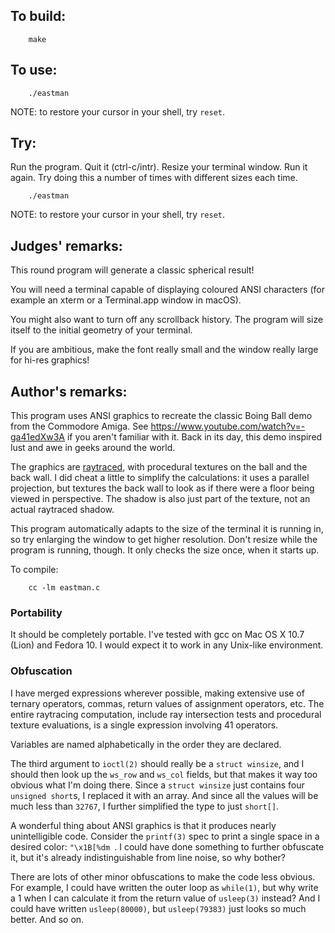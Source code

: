 ## To build:

``` <!---sh-->
    make
```


## To use:

``` <!---sh-->
    ./eastman
```

NOTE: to restore your cursor in your shell, try `reset`.


## Try:

Run the program. Quit it (ctrl-c/intr). Resize your terminal window. Run it
again. Try doing this a number of times with different sizes each time.

``` <!---sh-->
    ./eastman
```

NOTE: to restore your cursor in your shell, try `reset`.


## Judges' remarks:

This round program will generate a classic spherical result!

You will need a terminal capable of displaying coloured ANSI
characters (for example an xterm or a Terminal.app window in macOS).

You might also want to turn off any scrollback history. The program will
size itself to the initial geometry of your terminal.

If you are ambitious, make the font really small and the window really
large for hi-res graphics!


## Author's remarks:

This program uses ANSI graphics to recreate the classic Boing Ball demo from
the Commodore Amiga.  See <https://www.youtube.com/watch?v=-ga41edXw3A> if you
aren't familiar with it. Back in its day, this demo inspired lust and awe in
geeks around the world.

The graphics are
[raytraced](https://en.wikipedia.org/wiki/Ray_tracing_&lpar;graphics&rpar;), with
procedural textures on the ball and the back wall.  I did cheat a little to
simplify the calculations: it uses a parallel projection, but textures the back
wall to look as if there were a floor being viewed in perspective.  The shadow
is also just part of the texture, not an actual raytraced shadow.

This program automatically adapts to the size of the terminal it is running in,
so try enlarging the window to get higher resolution.  Don't resize while the
program is running, though.  It only checks the size once, when it starts up.

To compile:

``` <!---sh-->
    cc -lm eastman.c
```


### Portability

It should be completely portable.  I've tested with gcc on Mac OS X 10.7 (Lion)
and Fedora 10.  I would expect it to work in any Unix-like environment.


### Obfuscation

I have merged expressions wherever possible, making extensive use of ternary
operators, commas, return values of assignment operators, etc.  The entire
raytracing computation, include ray intersection tests and procedural texture
evaluations, is a single expression involving 41 operators.

Variables are named alphabetically in the order they are declared.

The third argument to `ioctl(2)` should really be a `struct winsize`, and I
should then look up the `ws_row` and `ws_col` fields, but that makes it way too
obvious what I'm doing there.  Since a `struct winsize` just contains four
`unsigned short`s, I replaced it with an array.  And since all the values will
be much less than `32767`, I further simplified the type to just `short[]`.

A wonderful thing about ANSI graphics is that it produces nearly unintelligible
code.  Consider the `printf(3)` spec to print a single space in a desired color:
`"\x1B[%dm `.  I could have done something to further obfuscate it, but it's
already indistinguishable from line noise, so why bother?

There are lots of other minor obfuscations to make the code less obvious.  For
example, I could have written the outer loop as `while(1)`, but why write a 1
when I can calculate it from the return value of `usleep(3)` instead? And I
could have written `usleep(80000)`, but `usleep(79383)` just looks so much
better.  And so on.


<!--

    Copyright © 1984-2024 by Landon Curt Noll. All Rights Reserved.

    You are free to share and adapt this file under the terms of this license:

        Creative Commons Attribution-ShareAlike 4.0 International (CC BY-SA 4.0)

    For more information, see:

        https://creativecommons.org/licenses/by-sa/4.0/

-->

